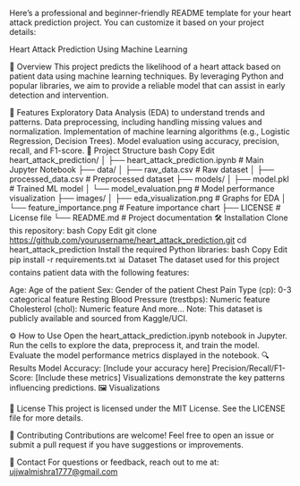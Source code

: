 
Here’s a professional and beginner-friendly README template for your heart attack prediction project. You can customize it based on your project details:

Heart Attack Prediction Using Machine Learning


🚀 Overview
This project predicts the likelihood of a heart attack based on patient data using machine learning techniques. By leveraging Python and popular libraries, we aim to provide a reliable model that can assist in early detection and intervention.

🧠 Features
Exploratory Data Analysis (EDA) to understand trends and patterns.
Data preprocessing, including handling missing values and normalization.
Implementation of machine learning algorithms (e.g., Logistic Regression, Decision Trees).
Model evaluation using accuracy, precision, recall, and F1-score.
📂 Project Structure
bash
Copy
Edit
heart_attack_prediction/
│
├── heart_attack_prediction.ipynb  # Main Jupyter Notebook
├── data/
│   ├── raw_data.csv               # Raw dataset
│   ├── processed_data.csv         # Preprocessed dataset
├── models/
│   ├── model.pkl                  # Trained ML model
│   └── model_evaluation.png       # Model performance visualization
├── images/
│   ├── eda_visualization.png      # Graphs for EDA
│   └── feature_importance.png     # Feature importance chart
├── LICENSE                        # License file
└── README.md                      # Project documentation
🛠️ Installation
Clone this repository:
bash
Copy
Edit
git clone https://github.com/yourusername/heart_attack_prediction.git
cd heart_attack_prediction
Install the required Python libraries:
bash
Copy
Edit
pip install -r requirements.txt
📊 Dataset
The dataset used for this project contains patient data with the following features:

Age: Age of the patient
Sex: Gender of the patient
Chest Pain Type (cp): 0-3 categorical feature
Resting Blood Pressure (trestbps): Numeric feature
Cholesterol (chol): Numeric feature
And more...
Note: This dataset is publicly available and sourced from Kaggle/UCI.

⚙️ How to Use
Open the heart_attack_prediction.ipynb notebook in Jupyter.
Run the cells to explore the data, preprocess it, and train the model.
Evaluate the model performance metrics displayed in the notebook.
🔍 Results
Model Accuracy: [Include your accuracy here]
Precision/Recall/F1-Score: [Include these metrics]
Visualizations demonstrate the key patterns influencing predictions.
🖼️ Visualizations

📝 License
This project is licensed under the MIT License. See the LICENSE file for more details.

🤝 Contributing
Contributions are welcome! Feel free to open an issue or submit a pull request if you have suggestions or improvements.

📧 Contact
For questions or feedback, reach out to me at: ujjwalmishra1777@gmail.com
